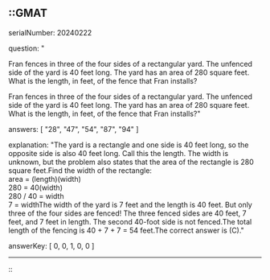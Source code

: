 ::GMAT
---


serialNumber: 20240222

question: "<p>Fran fences in three of the four sides of a rectangular yard. The unfenced side of the yard is 40 feet long. The yard has an area of 280 square feet. What is the length, in feet, of the fence that Fran installs?</p>Fran fences in three of the four sides of a rectangular yard. The unfenced side of the yard is 40 feet long. The yard has an area of 280 square feet. What is the length, in feet, of the fence that Fran installs?"

answers: [
  "28",
  "47",
  "54",
  "87",
  "94"
]

explanation: "The yard is a rectangle and one side is 40 feet long, so the opposite side is also 40 feet long. Call this the length. The width is unknown, but the problem also states that the area of the rectangle is 280 square feet.Find the width of the rectangle:<br>area = (length)(width)<br>280 = 40(width)<br>280 / 40 = width<br>7 = widthThe width of the yard is 7 feet and the length is 40 feet. But only three of the four sides are fenced! The three fenced sides are 40 feet, 7 feet, and 7 feet in length. The second 40-foot side is not fenced.The total length of the fencing is 40 + 7 + 7 = 54 feet.The correct answer is (C)."

answerKey: [
  0, 
  0, 
  1, 
  0, 
  0
]



---
::